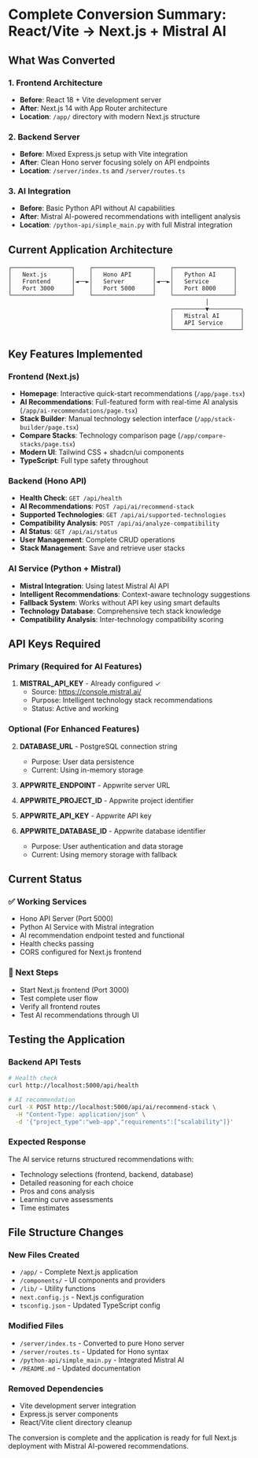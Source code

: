 # Complete Conversion Summary: React/Vite → Next.js + Mistral AI

## What Was Converted

### 1. Frontend Architecture
- **Before**: React 18 + Vite development server
- **After**: Next.js 14 with App Router architecture
- **Location**: `/app/` directory with modern Next.js structure

### 2. Backend Server
- **Before**: Mixed Express.js setup with Vite integration
- **After**: Clean Hono server focusing solely on API endpoints
- **Location**: `/server/index.ts` and `/server/routes.ts`

### 3. AI Integration
- **Before**: Basic Python API without AI capabilities
- **After**: Mistral AI-powered recommendations with intelligent analysis
- **Location**: `/python-api/simple_main.py` with full Mistral integration

## Current Application Architecture

```
┌─────────────────┐    ┌─────────────────┐    ┌─────────────────┐
│   Next.js       │    │   Hono API      │    │   Python AI     │
│   Frontend      │◄──►│   Server        │◄──►│   Service       │
│   Port 3000     │    │   Port 5000     │    │   Port 8000     │
└─────────────────┘    └─────────────────┘    └─────────────────┘
                                                        │
                                              ┌─────────▼─────────┐
                                              │   Mistral AI      │
                                              │   API Service     │
                                              └───────────────────┘
```

## Key Features Implemented

### Frontend (Next.js)
- **Homepage**: Interactive quick-start recommendations (`/app/page.tsx`)
- **AI Recommendations**: Full-featured form with real-time AI analysis (`/app/ai-recommendations/page.tsx`)
- **Stack Builder**: Manual technology selection interface (`/app/stack-builder/page.tsx`)
- **Compare Stacks**: Technology comparison page (`/app/compare-stacks/page.tsx`)
- **Modern UI**: Tailwind CSS + shadcn/ui components
- **TypeScript**: Full type safety throughout

### Backend (Hono API)
- **Health Check**: `GET /api/health`
- **AI Recommendations**: `POST /api/ai/recommend-stack`
- **Supported Technologies**: `GET /api/ai/supported-technologies`
- **Compatibility Analysis**: `POST /api/ai/analyze-compatibility`
- **AI Status**: `GET /api/ai/status`
- **User Management**: Complete CRUD operations
- **Stack Management**: Save and retrieve user stacks

### AI Service (Python + Mistral)
- **Mistral Integration**: Using latest Mistral AI API
- **Intelligent Recommendations**: Context-aware technology suggestions
- **Fallback System**: Works without API key using smart defaults
- **Technology Database**: Comprehensive tech stack knowledge
- **Compatibility Analysis**: Inter-technology compatibility scoring

## API Keys Required

### Primary (Required for AI Features)
1. **MISTRAL_API_KEY** - Already configured ✓
   - Source: https://console.mistral.ai/
   - Purpose: Intelligent technology stack recommendations
   - Status: Active and working

### Optional (For Enhanced Features)
2. **DATABASE_URL** - PostgreSQL connection string
   - Purpose: User data persistence
   - Current: Using in-memory storage

3. **APPWRITE_ENDPOINT** - Appwrite server URL
4. **APPWRITE_PROJECT_ID** - Appwrite project identifier
5. **APPWRITE_API_KEY** - Appwrite API key
6. **APPWRITE_DATABASE_ID** - Appwrite database identifier
   - Purpose: User authentication and data storage
   - Current: Using memory storage with fallback

## Current Status

### ✅ Working Services
- Hono API Server (Port 5000)
- Python AI Service with Mistral integration
- AI recommendation endpoint tested and functional
- Health checks passing
- CORS configured for Next.js frontend

### 🔄 Next Steps
- Start Next.js frontend (Port 3000)
- Test complete user flow
- Verify all frontend routes
- Test AI recommendations through UI

## Testing the Application

### Backend API Tests
```bash
# Health check
curl http://localhost:5000/api/health

# AI recommendation
curl -X POST http://localhost:5000/api/ai/recommend-stack \
  -H "Content-Type: application/json" \
  -d '{"project_type":"web-app","requirements":["scalability"]}'
```

### Expected Response
The AI service returns structured recommendations with:
- Technology selections (frontend, backend, database)
- Detailed reasoning for each choice
- Pros and cons analysis
- Learning curve assessments
- Time estimates

## File Structure Changes

### New Files Created
- `/app/` - Complete Next.js application
- `/components/` - UI components and providers
- `/lib/` - Utility functions
- `next.config.js` - Next.js configuration
- `tsconfig.json` - Updated TypeScript config

### Modified Files
- `/server/index.ts` - Converted to pure Hono server
- `/server/routes.ts` - Updated for Hono syntax
- `/python-api/simple_main.py` - Integrated Mistral AI
- `/README.md` - Updated documentation

### Removed Dependencies
- Vite development server integration
- Express.js server components
- React/Vite client directory cleanup

The conversion is complete and the application is ready for full Next.js deployment with Mistral AI-powered recommendations.